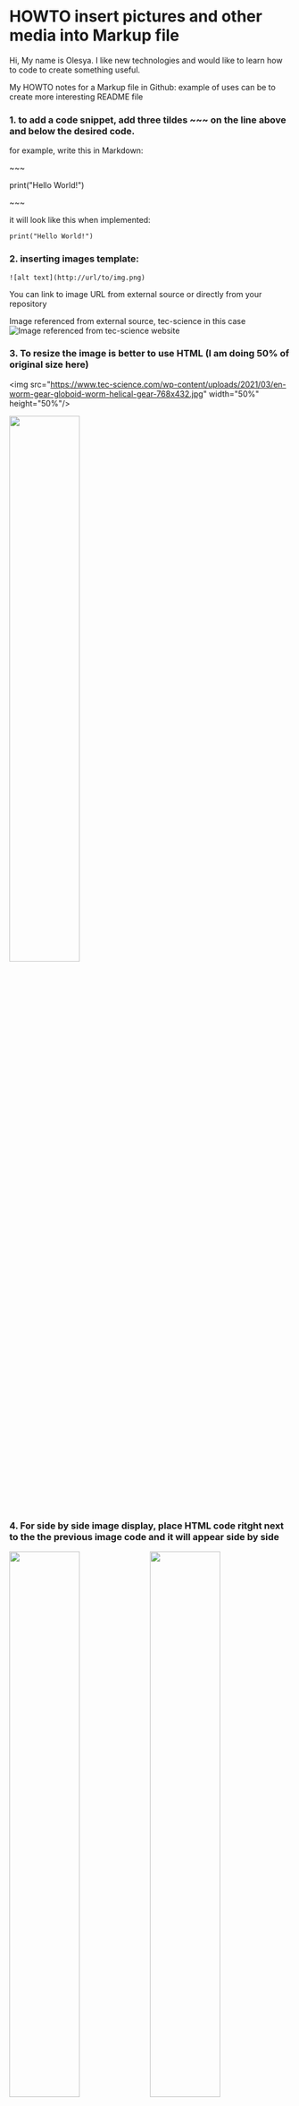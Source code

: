 # HOWTO insert pictures and other media into Markup file

Hi,
My name is Olesya. I like new technologies and would like to learn how to code to create something useful.

My HOWTO notes for a Markup file in Github:
example of uses can be to create more interesting README file

### 1. to add a code snippet, add three tildes \~~~ on the line above and below the desired code.
  
   for example, write this in Markdown:

   \~~~

   print("Hello World!")

   \~~~

   it will look like this when implemented:
   ~~~
   print("Hello World!")
   ~~~

### 2. inserting images template:
   ~~~
   ![alt text](http://url/to/img.png)
   ~~~
You can link to image URL from external source or directly from your repository

Image referenced from external source, tec-science in this case
![Image referenced from tec-science website](https://www.tec-science.com/wp-content/uploads/2021/03/en-worm-gear-globoid-worm-helical-gear-768x432.jpg)


### 3. To resize the image is better to use HTML (I am doing 50% of original size here)


\<img src="https://www.tec-science.com/wp-content/uploads/2021/03/en-worm-gear-globoid-worm-helical-gear-768x432.jpg" width="50%" height="50%"/>

<img src="https://www.tec-science.com/wp-content/uploads/2021/03/en-worm-gear-globoid-worm-helical-gear-768x432.jpg" width="50%" height="50%"/>


### 4. For side by side image display, place HTML code ritght next to the the previous image code and it will appear side by side
<img src="https://www.tec-science.com/wp-content/uploads/2021/03/en-worm-gear-globoid-worm-helical-gear-768x432.jpg" width="50%" height="50%"/><img src="https://www.tec-science.com/wp-content/uploads/2021/03/en-worm-gear-globoid-worm-helical-gear-768x432.jpg" width="50%" height="50%"/>
